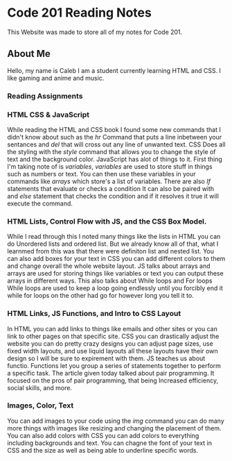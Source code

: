 # Code 201 Reading Notes

This Website was made to store all of my notes for Code 201.

## About Me

Hello, my name is Caleb I am a student currently learning HTML and CSS. I like gaming and anime and music.

### Reading Assignments

### HTML CSS & JavaScript

While reading the HTML and CSS book I found some new commands that I didn't know about such as the _hr_ Command that puts a line inbetween your sentances and _del_ that will cross out any line of unwanted text. CSS Does all the styling with the _style_ command that allows you to change the style of text and the background color. JavaScript has alot of things to it. First thing I'm taking note of is _variables_, _variables_ are used to store stuff in things such as numbers or text. You can then use these variables in your commands like _arrays_ which store's a list of variables. There are also _If_ statements that evaluate or checks a condition It can also be paired with and _else_ statement that checks the condition and if it resolves it true it will execute the command.


### HTML Lists, Control Flow with JS, and the CSS Box Model.

While I read through this I noted many things like the lists in HTML you can do Unordered lists and ordered list. But we already know all of that, what I learnmed from this was that there were definiton list and nested list. You can also add boxes for your text in CSS you can add different colors to them and change overall the whole website layout. JS talks about arrays and arrays are used for storing things like variables or text you can output these arrays in different ways. This also talks about While loops and For loops While loops are used to keep a loop going endlessly until you forcibly end it while for loops on the other had go for however long you tell it to.


### HTML Links, JS Functions, and Intro to CSS Layout

In HTML you can add links to things like emails and other sites or you can link to other pages on that specific site. CSS you can drastically adjust the website you can do pretty crazy designs you can adjust page sizes, use fixed width layouts, and use liquid layouts all these layouts have their own design so I will be sure to expirement with them. JS teaches us about functio. Functions let you group a series of statements together to perform a specific task. The article given today talked about pair programming. It focused on the pros of pair programming, that being Increased efficiency, social skills, and more.


### Images, Color, Text

You can add images to your code using the _img_ command you can do many more things with images like resizing and changing the placement of them. You can also add colors with CSS you can add colors to everything including backgrounds and text. You can chagne the font of your text in CSS and the size as well as being able to underline specific words.
